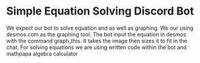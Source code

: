 # Simple Equation Solving Discord Bot
We expect our bot to solve equation and as well as graphing. We our using desmos.com as the graphing tool. The bot input the equation in desmos with the command graph_this. It takes the image then sizes it to fit in the chat. For solving equations we are using written code within the bot and mathpapa algebra calculator
